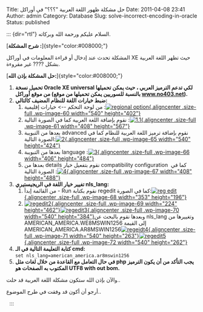 Title: حل مشكلة ظهور اللغة العربية "؟؟؟" في أوراكل 
Date: 2011-04-08 23:41
Author: admin
Category: Database
Slug: solve-incorrect-encoding-in-oracle
Status: published

::: {dir="rtl"}
السلام عليكم ورحمة الله وبركاته.

[**شرح المشكلة :**]{style="color:#008000;"}

المشكلة تحدث عند إدخال أو قراءة المعلومات في أوراكل XE حيث تظهر اللغة العربية بشكل ???? غير مقروءة.

[**حل المشكلة بإذن الله:**]{style="color:#008000;"}

1.  **تحميل نسخة Oracle XE universal لكي تدعم الترميز العربي ، حيث يمكن تحميلها من موقع أوراكل (بالنسبة للسوريين يمكن تحميلها من موقع www.no403.net).**
2.  **ضبط خيارات اللغة للنظام المضيف كالتالي:**
    1.  من لوحة التحكم --\> خيارات إقليمية :[![](../../static/images/solve-incorrect-encoding-in-oracle/regional-option.png "regional option"){.aligncenter .size-full .wp-image-60 width="540" height="402"}](../../static/images/solve-incorrect-encoding-in-oracle/regional-option.png)
    2.  نقوم بإضافة اللغة العربية كما في الصورة التالية :[![](../../static/images/solve-incorrect-encoding-in-oracle/1-1.png "1.1"){.aligncenter .size-full .wp-image-61 width="408" height="567"}](../../static/images/solve-incorrect-encoding-in-oracle/1-1.png)
    3.  بعدها من التبويبة advanced نقوم بإضافة ترميز اللغة العربية للنظام كما في الصورة التالية:[![](../../static/images/solve-incorrect-encoding-in-oracle/22.png "2"){.aligncenter .size-full .wp-image-65 width="540" height="424"}](../../static/images/solve-incorrect-encoding-in-oracle/22.png)
    4.  بعدها من التبويبة language :[![](../../static/images/solve-incorrect-encoding-in-oracle/3.png "3"){.aligncenter .size-full .wp-image-66 width="406" height="484"}](../../static/images/solve-incorrect-encoding-in-oracle/3.png)
    5.  بعدها من details نقوم بتفعيل خيار compatibility configuration  كما في الصورة التالية :[![](../../static/images/solve-incorrect-encoding-in-oracle/4.png "4"){.aligncenter .size-full .wp-image-67 width="408" height="488"}](../../static/images/solve-incorrect-encoding-in-oracle/4.png)
3.  **تغيير خيار اللغة في الريجيستيري nls\_lang:**
    1.  من القائمة إبدأ - Run نقوم بكتابة regedit كما في الصورة:[![](../../static/images/solve-incorrect-encoding-in-oracle/reg-edit.png "reg edit"){.aligncenter .size-full .wp-image-68 width="353" height="196"}](../../static/images/solve-incorrect-encoding-in-oracle/reg-edit.png)
    2.  [![](../../static/images/solve-incorrect-encoding-in-oracle/regedit2.png "regedit2"){.aligncenter .size-full .wp-image-69 width="224" height="462"}](../../static/images/solve-incorrect-encoding-in-oracle/regedit2.png)[![](../../static/images/solve-incorrect-encoding-in-oracle/regedit3.png "regedit3"){.aligncenter .size-full .wp-image-70 width="540" height="384"}](../../static/images/solve-incorrect-encoding-in-oracle/regedit3.png)وبعدها نقوم بالبحث عن nls\_lang وتغييرها من  AMERICAN\_AMERICA.WE8MSWIN1256 إلى القيمة AMERICAN\_AMERICA.AR8MSWIN1256[![](../../static/images/solve-incorrect-encoding-in-oracle/regeidt4.png "regeidt4"){.aligncenter .size-full .wp-image-71 width="540" height="263"}](../../static/images/solve-incorrect-encoding-in-oracle/regeidt4.png)[![](../../static/images/solve-incorrect-encoding-in-oracle/regedit5.png "regedit5"){.aligncenter .size-full .wp-image-72 width="540" height="262"}](../../static/images/solve-incorrect-encoding-in-oracle/regedit5.png)
4.  **كتابة التعليمة التالية في الـ cmd:**  
   `set nls_lang=american_america.ar8mswin1256`
5.  **في حال التعامل مع القاعدة من خلال لغات مثل php يجب التأكد من أن يكون الترميز المكتوب به الصفحات هو UTF8 with out bom.**

والآن بإذن الله ستكون مشكلة اللغة العربية قد حلت..

أرجو أن أكون قد وفقت في طرح الموضوع..

 
:::

